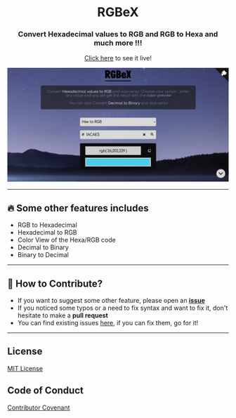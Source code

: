 <h1 align="center">RGBeX</h1>

<h3 align="center">Convert Hexadecimal values to RGB and RGB to Hexa and much more !!!</h3>

<p align="center"><a href="https://hardikchopra242.github.io/RGBeX/" target="_blank">Click here</a> to see it live!</p>

![screenshot](https://github.com/hardikchopra242/RGBeX/blob/gh-pages/assets/images/screenshot.jpeg?raw=true)

---

## :fire: Some other features includes
* RGB to Hexadecimal
* Hexadecimal to RGB
* Color View of the Hexa/RGB code
* Decimal to Binary
* Binary to Decimal

---

## :key: How to Contribute?
* If you want to suggest some other feature, please open an [**issue**](https://github.com/hardikchopra242/RGBeX/issues)
* If you noticed some typos or a need to fix syntax and want to fix it, don't hesitate to make a **pull request**
* You can find existing issues [here](https://github.com/hardikchopra242/RGBeX/issues), if you can fix them, go for it!

---

## License
[MIT License](https://github.com/hardikchopra242/RGBeX/blob/gh-pages/LICENSE)

## Code of Conduct
[Contributor Covenant](https://github.com/hardikchopra242/RGBeX/blob/gh-pages/CODE_OF_CONDUCT.md)
